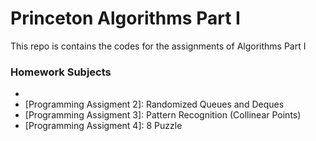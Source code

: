 # Princeton Algorithms Part I

This repo is contains the codes for the assignments of Algorithms Part I

### Homework Subjects

* [Programming Assigment 1]: Percolation 
* [Programming Assigment 2]: Randomized Queues and Deques
* [Programming Assigment 3]: Pattern Recognition (Collinear Points)
* [Programming Assigment 4]: 8 Puzzle
